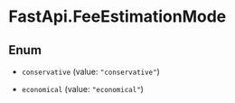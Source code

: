 # FastApi.FeeEstimationMode

## Enum


* `conservative` (value: `"conservative"`)

* `economical` (value: `"economical"`)


